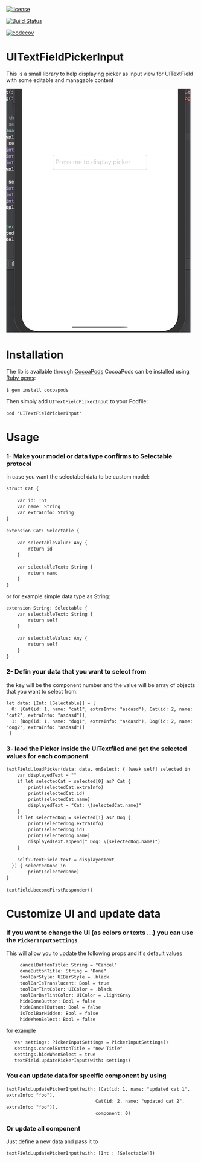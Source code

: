 [![license](https://img.shields.io/github/license/DAVFoundation/captain-n3m0.svg?style=flat-square)](https://github.com/omranaleid/UITextFieldPickerInput/blob/master/LICENSE)

[![Build Status](https://travis-ci.org/omranaleid/UITextFieldPickerInput.svg?branch=master)](https://travis-ci.org/omranaleid/UITextFieldPickerInput)

[![codecov](https://codecov.io/gh/omranaleid/UITextFieldPickerInput/branch/master/graph/badge.svg)](https://codecov.io/gh/omranaleid/UITextFieldPickerInput)

# UITextFieldPickerInput
This is a small library to help displaying picker as input view for UITextField with some editable and managable content 

![](PickerExample.gif)
# Installation
The lib is available through [CocoaPods](https://cocoapods.org) CocoaPods can be installed using [Ruby gems](https://rubygems.org):

 `$ gem install cocoapods`
 
 Then simply add `UITextFieldPickerInput` to your Podfile:
 
 `pod 'UITextFieldPickerInput'`
 
# Usage

###  1- Make your model or data type confirms to Selectable protocol

in case you want the selectabel data to be custom model:
```
struct Cat {
    
    var id: Int
    var name: String
    var extraInfo: String
}

extension Cat: Selectable {
    
    var selectableValue: Any {
        return id
    }
    
    var selectableText: String {
        return name
    }
}
```
or for example simple data type as String:
```
extension String: Selectable {
    var selectableText: String {
        return self
    }
    
    var selectableValue: Any {
        return self
    }
}
```
### 2- Defin your data that you want to select from
the key will be the component number and the value will be array of objects that you want to select from.
```
let data: [Int: [Selectable]] = [
  0: [Cat(id: 1, name: "cat1", extraInfo: "asdasd"), Cat(id: 2, name: "cat2", extraInfo: "asdasd")],
  1: [Dog(id: 1, name: "dog1", extraInfo: "asdasd"), Dog(id: 2, name: "dog2", extraInfo: "asdasd")]
 ]
```

### 3- laod the Picker inside the UITextfiled and get the selected values for each component
```
textField.loadPicker(data: data, onSelect: { [weak self] selected in
    var displayedText = ""
    if let selectedCat = selected[0] as? Cat {
        print(selectedCat.extraInfo)
        print(selectedCat.id)
        print(selectedCat.name)
        displayedText = "Cat: \(selectedCat.name)"
    }
    if let selectedDog = selected[1] as? Dog {
        print(selectedDog.extraInfo)
        print(selectedDog.id)
        print(selectedDog.name)
        displayedText.append(" Dog: \(selectedDog.name)")
    }
              
    self?.textField.text = displayedText
  }) { selectedDone in
        print(selectedDone)
}

textField.becomeFirstResponder()
```

# Customize UI and update data

### If you want to change the UI (as colors or texts ...) you can use the `PickerInputSettings`
This will allow you to update the following props and it's default values
```
     cancelButtonTitle: String = "Cancel"
     doneButtonTitle: String = "Done"
     toolBarStyle: UIBarStyle = .black
     toolBarIsTranslucent: Bool = true
     toolBarTintColor: UIColor = .black
     toolBarBarTintColor: UIColor = .lightGray
     hideDoneButton: Bool = false
     hideCancelButton: Bool = false
     isToolBarHidden: Bool = false
     hideWhenSelect: Bool = false
```    
 for example 
```
   var settings: PickerInputSettings = PickerInputSettings()
   settings.cancelButtonTitle = "new Title"
   settings.hideWhenSelect = true
   textField.updatePickerInput(with: settings)
   ```

### You can update data for specific component by using

   ```
textField.updatePickerInput(with: [Cat(id: 1, name: "updated cat 1", extraInfo: "foo"),
                                    Cat(id: 2, name: "updated cat 2", extraInfo: "foo")],
                                    component: 0)
   ```
### Or update all component
Just define a new data and pass it to

 ```
textField.updatePickerInput(with: [Int : [Selectable]])
 ```
